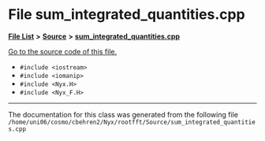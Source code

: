 
# File sum\_integrated\_quantities.cpp


[**File List**](files.md) **>** [**Source**](dir_74389ed8173ad57b461b9d623a1f3867.md) **>** [**sum\_integrated\_quantities.cpp**](sum__integrated__quantities_8cpp.md)

[Go to the source code of this file.](sum__integrated__quantities_8cpp_source.md)



* `#include <iostream>`
* `#include <iomanip>`
* `#include <Nyx.H>`
* `#include <Nyx_F.H>`
























------------------------------
The documentation for this class was generated from the following file `/home/uni06/cosmo/cbehren2/Nyx/rootfft/Source/sum_integrated_quantities.cpp`